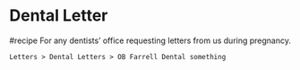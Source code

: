 # Dental Letter
#recipe
For any dentists’ office requesting letters from us during pregnancy.


`Letters > Dental Letters > OB Farrell Dental something`